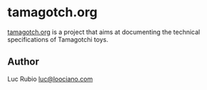 # tamagotch.org

[tamagotch.org](http://www.tamagotch.org) is a project that aims at documenting the technical specifications of Tamagotchi toys.

## Author
Luc Rubio <luc@loociano.com>
